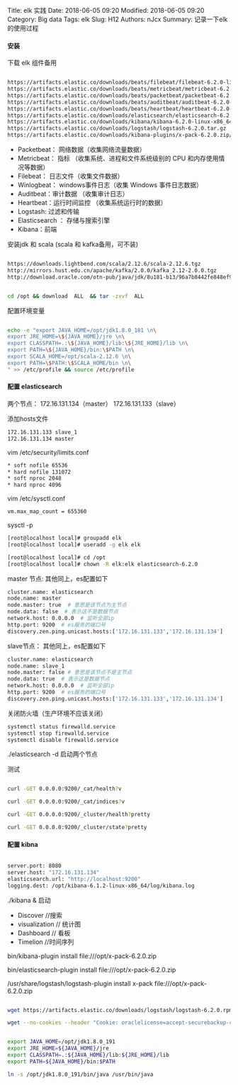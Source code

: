 Title: elk 实践
Date: 2018-06-05 09:20
Modified: 2018-06-05 09:20
Category: Big data
Tags: elk
Slug: H12
Authors: nJcx
Summary: 记录一下elk的使用过程 

#### 安装


下载 elk 组件备用

```bash

https://artifacts.elastic.co/downloads/beats/filebeat/filebeat-6.2.0-linux-x86_64.tar.gz
https://artifacts.elastic.co/downloads/beats/metricbeat/metricbeat-6.2.0-linux-x86_64.tar.gz
https://artifacts.elastic.co/downloads/beats/packetbeat/packetbeat-6.2.0-linux-x86_64.tar.gz
https://artifacts.elastic.co/downloads/beats/auditbeat/auditbeat-6.2.0-linux-x86_64.tar.gz
https://artifacts.elastic.co/downloads/beats/heartbeat/heartbeat-6.2.0-linux-x86_64.tar.gz
https://artifacts.elastic.co/downloads/elasticsearch/elasticsearch-6.2.0.tar.gz
https://artifacts.elastic.co/downloads/kibana/kibana-6.2.0-linux-x86_64.tar.gz
https://artifacts.elastic.co/downloads/logstash/logstash-6.2.0.tar.gz
https://artifacts.elastic.co/downloads/kibana-plugins/x-pack-6.2.0.zip/x-pack-6.2.0.zip

```
- Packetbeat： 网络数据（收集网络流量数据）
- Metricbeat： 指标 （收集系统、进程和文件系统级别的 CPU 和内存使用情况等数据）
- Filebeat： 日志文件（收集文件数据）
- Winlogbeat： windows事件日志（收集 Windows 事件日志数据）
- Auditbeat：审计数据 （收集审计日志）
- Heartbeat：运行时间监控 （收集系统运行时的数据）
- Logstash: 过滤和传输
- Elasticsearch ： 存储与搜索引擎
- Kibana：前端 


安装jdk 和 scala
(scala 和 kafka备用，可不装)

```bash

https://downloads.lightbend.com/scala/2.12.6/scala-2.12.6.tgz
http://mirrors.hust.edu.cn/apache/kafka/2.0.0/kafka_2.12-2.0.0.tgz
http://download.oracle.com/otn-pub/java/jdk/8u181-b13/96a7b8442fe848ef90c96a2fad6ed6d1/jdk-8u181-linux-x64.tar.gz

```

```bash

cd /opt && download  ALL  && tar -zxvf  ALL

```

配置环境变量

```bash

echo -e "export JAVA_HOME=/opt/jdk1.8.0_181 \n\
export JRE_HOME=\${JAVA_HOME}/jre \n\
export CLASSPATH=.:\${JAVA_HOME}/lib:\${JRE_HOME}/lib \n\
export PATH=\${JAVA_HOME}/bin:\$PATH \n\
export SCALA_HOME=/opt/scala-2.12.6 \n\
export PATH=\$PATH:\$SCALA_HOME/bin \n\
" >> /etc/profile && source /etc/profile

```


#### 配置 elasticsearch 

两个节点：
172.16.131.134（master）
172.16.131.133（slave）


添加hosts文件

```bash
172.16.131.133 slave_1
172.16.131.134 master
```

vim /etc/security/limits.conf

```bash
* soft nofile 65536
* hard nofile 131072
* soft nproc 2048
* hard nproc 4096
```

vim /etc/sysctl.conf 

```bash
vm.max_map_count = 655360
```
sysctl -p

```bash
[root@localhost local]# groupadd elk
[root@localhost local]# useradd -g elk elk
```

```bash
[root@localhost local]# cd /opt 
[root@localhost local]# chown -R elk:elk elasticsearch-6.2.0
```


master 节点: 其他同上，es配置如下


```bash
cluster.name: elasticsearch
node.name: master
node.master: true  # 意思是该节点为主节点
node.data: false  # 表示这不是数据节点
network.host: 0.0.0.0  # 监听全部ip
http.port: 9200  # es服务的端口号
discovery.zen.ping.unicast.hosts:['172.16.131.133','172.16.131.134']
```

slave节点： 其他同上，es配置如下


```bash
cluster.name: elasticsearch
node.name: slave_1
node.master: false # 意思是该节点不是主节点
node.data: true  # 表示这是数据节点
network.host: 0.0.0.0  # 监听全部ip
http.port: 9200  # es服务的端口号
discovery.zen.ping.unicast.hosts:['172.16.131.133','172.16.131.134']
```

关闭防火墙（生产环境不应该关闭）

```bash
systemctl status firewalld.service
systemctl stop firewalld.service
systemctl disable firewalld.service
```
./elasticsearch -d 启动两个节点


测试

```bash

curl -GET 0.0.0.0:9200/_cat/health?v

curl -GET 0.0.0.0:9200/_cat/indices?v

curl -GET 0.0.0.0:9200/_cluster/health?pretty

curl -GET 0.0.0.0:9200/_cluster/state?pretty

```

#### 配置  kibna


```bash

server.port: 8080
server.host: "172.16.131.134"
elasticsearch.url: "http://localhost:9200"
logging.dest: /opt/kibana-6.1.2-linux-x86_64/log/kibana.log

```

./kibana & 启动

- Discover   //搜索
- visualization  // 统计图
- Dashboard  // 看板
- Timelion //时间序列

bin/kibana-plugin install  file:///opt/x-pack-6.2.0.zip

bin/elasticsearch-plugin install file:///opt/x-pack-6.2.0.zip

/usr/share/logstash/logstash-plugin install x-pack file:///opt/x-pack-6.2.0.zip



```bash

wget https://artifacts.elastic.co/downloads/logstash/logstash-6.2.0.rpm

wget --no-cookies --header "Cookie: oraclelicense=accept-securebackup-cookie;" http://download.oracle.com/otn-pub/java/jdk/8u191-b12/2787e4a523244c269598db4e85c51e0c/jdk-8u191-linux-x64.tar.gz


export JAVA_HOME=/opt/jdk1.8.0_191
export JRE_HOME=${JAVA_HOME}/jre
export CLASSPATH=.:${JAVA_HOME}/lib:${JRE_HOME}/lib
export PATH=${JAVA_HOME}/bin:$PATH

ln -s /opt/jdk1.8.0_191/bin/java /usr/bin/java

```

